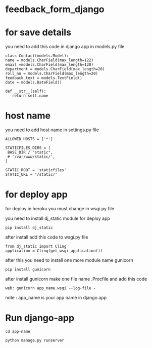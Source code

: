 # feedback_form_django

# for save details

you need to add this code in django app in models.py file
   ```shell
   class Contact(models.Model):
   name = models.CharField(max_length=122)
   email =models.CharField(max_length=120)
   department = models.CharField(max_length=20)
   roll_no = models.CharField(max_length=20)
   feedback_text = models.TextField()
   date = models.DateField()

   def __str__(self):
      return self.name
   ```
   

# host name

you need to add host name in settings.py file

   ```shell
   ALLOWED_HOSTS = ['*']
   
   STATICFILES_DIRS = [
    BASE_DIR / "static",
    # '/var/www/static/',
   ]
   
   STATIC_ROOT = 'staticfiles'
   STATIC_URL = '/static/'
   ```
   
# for deploy app

for deploy in heroku you must change in wsgi.py file

you need to install dj_static module for deploy app
   
   ```shell
   pip install dj_static
   ```
   
   
after install add this code to wsgi.py file
   
   ```shell
   from dj_static import Cling
   application = Cling(get_wsgi_application())
   ```
   
   
   
after this you need to install one more module name gunicorn
   
   
   ```shell
   pip install gunicorn
   ```



after install gunicorn make one file name .Procfile and add this code
   ```shell
   web: gunicorn app_name.wsgi --log-file -
   ```
   
note : app_name is your app name in django app



# Run django-app

   ```shell
   cd app-name
   ```
   ```shell
   python manage.py runserver
   ```
